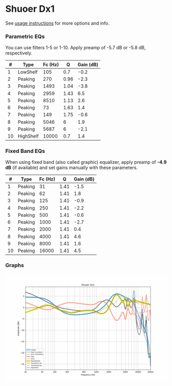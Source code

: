 # Shuoer Dx1
See [usage instructions](https://github.com/jaakkopasanen/AutoEq#usage) for more options and info.

### Parametric EQs
You can use filters 1-5 or 1-10. Apply preamp of -5.7 dB or -5.8 dB, respectively.

|   # | Type      |   Fc (Hz) |    Q |   Gain (dB) |
|-----|-----------|-----------|------|-------------|
|   1 | LowShelf  |       105 | 0.7  |        -0.2 |
|   2 | Peaking   |       270 | 0.96 |        -2.3 |
|   3 | Peaking   |      1493 | 1.04 |        -3.8 |
|   4 | Peaking   |      2959 | 1.43 |         6.5 |
|   5 | Peaking   |      8510 | 1.13 |         2.6 |
|   6 | Peaking   |        73 | 1.63 |         1.4 |
|   7 | Peaking   |       149 | 1.75 |        -0.6 |
|   8 | Peaking   |      5046 | 6    |         1.9 |
|   9 | Peaking   |      5687 | 6    |        -2.1 |
|  10 | HighShelf |     10000 | 0.7  |         1.4 |

### Fixed Band EQs
When using fixed band (also called graphic) equalizer, apply preamp of **-4.9 dB** (if available) and set gains manually with these parameters.

|   # | Type    |   Fc (Hz) |    Q |   Gain (dB) |
|-----|---------|-----------|------|-------------|
|   1 | Peaking |        31 | 1.41 |        -1.5 |
|   2 | Peaking |        62 | 1.41 |         1.8 |
|   3 | Peaking |       125 | 1.41 |        -0.9 |
|   4 | Peaking |       250 | 1.41 |        -2.2 |
|   5 | Peaking |       500 | 1.41 |        -0.6 |
|   6 | Peaking |      1000 | 1.41 |        -2.7 |
|   7 | Peaking |      2000 | 1.41 |         0.4 |
|   8 | Peaking |      4000 | 1.41 |         4.6 |
|   9 | Peaking |      8000 | 1.41 |         1.6 |
|  10 | Peaking |     16000 | 1.41 |         4.5 |

### Graphs
![](./Shuoer%20Dx1.png)
